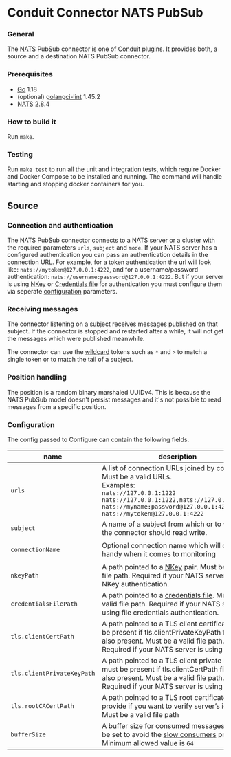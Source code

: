 # Conduit Connector NATS PubSub

### General

The [NATS](https://nats.io/) PubSub connector is one of [Conduit](https://github.com/ConduitIO/conduit) plugins. It provides both, a source and a destination NATS PubSub connector.

### Prerequisites

- [Go](https://go.dev/) 1.18
- (optional) [golangci-lint](https://github.com/golangci/golangci-lint) 1.45.2
- [NATS](https://nats.io/download/) 2.8.4

### How to build it

Run `make`.

### Testing

Run `make test` to run all the unit and integration tests, which require Docker and Docker Compose to be installed and running. The command will handle starting and stopping docker containers for you.

## Source

### Connection and authentication

The NATS PubSub connector connects to a NATS server or a cluster with the required parameters `urls`, `subject` and `mode`. If your NATS server has a configured authentication you can pass an authentication details in the connection URL. For example, for a token authentication the url will look like: `nats://mytoken@127.0.0.1:4222`, and for a username/password authentication: `nats://username:password@127.0.0.1:4222`. But if your server is using [NKey](https://docs.nats.io/using-nats/developer/connecting/nkey) or [Credentials file](https://docs.nats.io/using-nats/developer/connecting/creds) for authentication you must configure them via seperate [configuration](#configuration) parameters.

### Receiving messages

The connector listening on a subject receives messages published on that subject. If the connector is stopped and restarted after a while, it will not get the messages which were published meanwhile.

The connector can use the [wildcard](https://docs.nats.io/nats-concepts/subjects#wildcards) tokens such as `*` and `>` to match a single token or to match the tail of a subject.

### Position handling

The position is a random binary marshaled UUIDv4. This is because the NATS PubSub model doesn't persist messages and it's not possible to read messages from a specific position.

### Configuration

The config passed to Configure can contain the following fields.

| name                       | description                                                                                                                                                                                                                                       | required | default                            |
| -------------------------- | ------------------------------------------------------------------------------------------------------------------------------------------------------------------------------------------------------------------------------------------------- | -------- | ---------------------------------- |
| `urls`                     | A list of connection URLs joined by comma. Must be a valid URLs.<br />Examples:<br />`nats://127.0.0.1:1222`<br />`nats://127.0.0.1:1222,nats://127.0.0.1:1223`<br />`nats://myname:password@127.0.0.1:4222`<br />`nats://mytoken@127.0.0.1:4222` | **true** |                                    |
| `subject`                  | A name of a subject from which or to which the connector should read write.                                                                                                                                                                       | **true** |                                    |
| `connectionName`           | Optional connection name which will come in handy when it comes to monitoring                                                                                                                                                                     | false    | `conduit-connection-<random_uuid>` |
| `nkeyPath`                 | A path pointed to a [NKey](https://docs.nats.io/using-nats/developer/connecting/nkey) pair. Must be a valid file path. Required if your NATS server is using NKey authentication.                                                                 | false    |                                    |
| `credentialsFilePath`      | A path pointed to a [credentials file](https://docs.nats.io/using-nats/developer/connecting/creds). Must be a valid file path. Required if your NATS server is using file credentials authentication.                                             | false    |                                    |
| `tls.clientCertPath`       | A path pointed to a TLS client certificate, must be present if tls.clientPrivateKeyPath field is also present. Must be a valid file path. Required if your NATS server is using TLS.                                                              | false    |                                    |
| `tls.clientPrivateKeyPath` | A path pointed to a TLS client private key, must be present if tls.clientCertPath field is also present. Must be a valid file path. Required if your NATS server is using TLS.                                                                    | false    |                                    |
| `tls.rootCACertPath`       | A path pointed to a TLS root certificate, provide if you want to verify server’s identity. Must be a valid file path                                                                                                                              | false    |                                    |
| `bufferSize`               | A buffer size for consumed messages. It must be set to avoid the [slow consumers](https://docs.nats.io/running-a-nats-service/nats_admin/slow_consumers) problem. Minimum allowed value is `64`                                                   | false    | `1024`                             |
